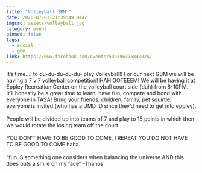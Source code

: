 ```yaml
---
title: "Volleyball GBM "
date: 2020-07-03T21:39:49.944Z
imgsrc: assets/volleyball.jpg
category: event
pinned: false
tags:
  - social
  - gbm
link: https://www.facebook.com/events/539796376843024/
---
```

It’s time.... to du-du-du-du-du- play Volleyball!! For our next GBM we will be having a 7 v 7 volleyball competition! HAH GOTEEEM! We will be having it at Eppley Recreation Center on the volleyball court side (duh) from 8-10PM. It’ll honestly be a great time to learn, have fun, compete and bond with everyone in TASA! Bring your friends, children, family, pet squirtle, everyone is invited (who has a UMD ID since they’d need to get into eppley).\
\
People will be divided up into teams of 7 and play to 15 points in which then we would rotate the losing team off the court.\
\
YOU DON’T HAVE TO BE GOOD TO COME, I REPEAT YOU DO NOT HAVE TO BE GOOD TO COME haha.\
\
“fun IS something one considers when balancing the universe AND this does puts a smile on my face” -Thanos